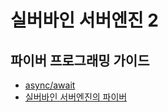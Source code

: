 # 실버바인 서버엔진 2

## 파이버 프로그래밍 가이드

 * [async/await](doc/async_await.md)
 * [실버바인 서버엔진의 파이버](doc/fiber_in_silvervine_server_engine.md)